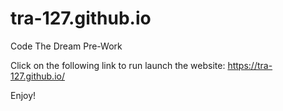 # tra-127.github.io
 Code The Dream Pre-Work

Click on the following link to run launch the website:
https://tra-127.github.io/

Enjoy!

